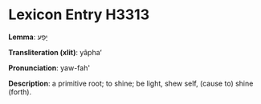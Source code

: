 # Lexicon Entry H3313

**Lemma**: יָפַע

**Transliteration (xlit)**: yâphaʻ

**Pronunciation**: yaw-fah'

**Description**:
a primitive root; to shine; be light, shew self, (cause to) shine (forth).
